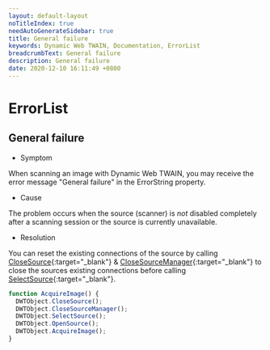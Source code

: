 ```yaml
---
layout: default-layout
noTitleIndex: true
needAutoGenerateSidebar: true
title: General failure
keywords: Dynamic Web TWAIN, Documentation, ErrorList
breadcrumbText: General failure
description: General failure
date: 2020-12-10 16:11:49 +0800
---
```


# ErrorList

## General failure

- Symptom

When scanning an image with Dynamic Web TWAIN, you may receive the error message "General failure" in the ErrorString property.

- Cause

The problem occurs when the source (scanner) is _not_ disabled completely after a scanning session or the source is currently unavailable.

- Resolution

You can reset the existing connections of the source by calling [CloseSource](/_articles/info/api/WebTwain_Acquire.md#closesource){:target="_blank"} & [CloseSourceManager](/_articles/info/api/WebTwain_Acquire.md#closesourcemanager){:target="_blank"} to close the sources existing connections before calling [SelectSource](/_articles/info/api/WebTwain_Acquire.md#selectsource){:target="_blank"}.

```javascript
function AcquireImage() {
  DWTObject.CloseSource();
  DWTObject.CloseSourceManager();
  DWTObject.SelectSource();
  DWTObject.OpenSource();
  DWTObject.AcquireImage();
}
```
